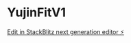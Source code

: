 # YujinFitV1

[Edit in StackBlitz next generation editor ⚡️](https://stackblitz.com/~/github.com/scoshields/YujinFitV1)